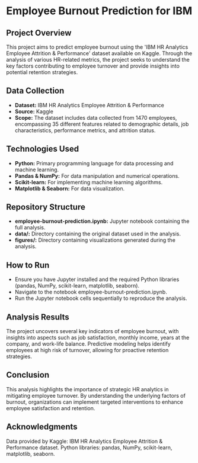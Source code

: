 # Employee Burnout Prediction for IBM

## Project Overview
This project aims to predict employee burnout using the 'IBM HR Analytics Employee Attrition & Performance' dataset available on Kaggle. Through the analysis of various HR-related metrics, the project seeks to understand the key factors contributing to employee turnover and provide insights into potential retention strategies.

## Data Collection
- **Dataset:** IBM HR Analytics Employee Attrition & Performance
- **Source:** Kaggle
- **Scope:** The dataset includes data collected from 1470 employees, encompassing 35 different features related to demographic details, job characteristics, performance metrics, and attrition status.

## Technologies Used
- **Python:** Primary programming language for data processing and machine learning.
- **Pandas & NumPy:** For data manipulation and numerical operations.
- **Scikit-learn:** For implementing machine learning algorithms.
- **Matplotlib & Seaborn:** For data visualization.

## Repository Structure
- **employee-burnout-prediction.ipynb:** Jupyter notebook containing the full analysis.
- **data/:** Directory containing the original dataset used in the analysis.
- **figures/:** Directory containing visualizations generated during the analysis.

## How to Run
- Ensure you have Jupyter installed and the required Python libraries (pandas, NumPy, scikit-learn, matplotlib, seaborn).
- Navigate to the notebook employee-burnout-prediction.ipynb.
- Run the Jupyter notebook cells sequentially to reproduce the analysis.

## Analysis Results
The project uncovers several key indicators of employee burnout, with insights into aspects such as job satisfaction, monthly income, years at the company, and work-life balance. Predictive modeling helps identify employees at high risk of turnover, allowing for proactive retention strategies.

## Conclusion
This analysis highlights the importance of strategic HR analytics in mitigating employee turnover. By understanding the underlying factors of burnout, organizations can implement targeted interventions to enhance employee satisfaction and retention.

## Acknowledgments
Data provided by Kaggle: IBM HR Analytics Employee Attrition & Performance dataset.
Python libraries: pandas, NumPy, scikit-learn, matplotlib, seaborn.

